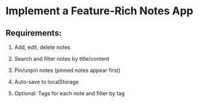 # Implement a Feature-Rich Notes App
## Requirements:

1. Add, edit, delete notes

2. Search and filter notes by title/content

3. Pin/unpin notes (pinned notes appear first)

4. Auto-save to localStorage

5. Optional: Tags for each note and filter by tag